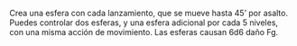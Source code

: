 Crea una esfera con cada lanzamiento, que se mueve hasta 45’ por asalto. Puedes controlar dos esferas, y una esfera adicional por cada 5 niveles, con una misma acción de movimiento. Las esferas causan 6d6 daño Fg.
